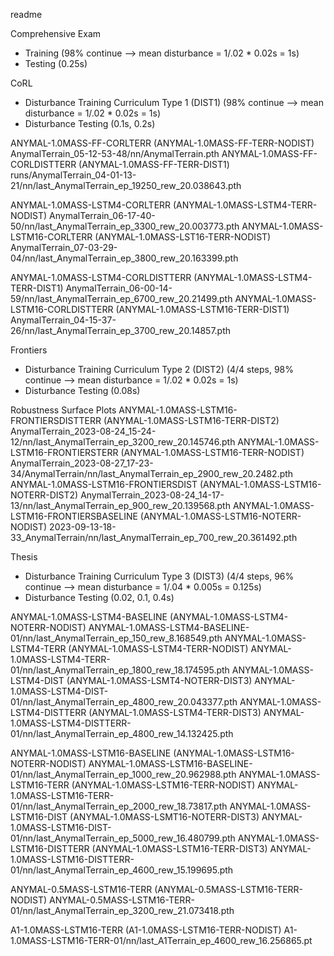 readme

Comprehensive Exam
- Training (98% continue --> mean disturbance = 1/.02 * 0.02s = 1s)
- Testing (0.25s)

CoRL
- Disturbance Training Curriculum Type 1 (DIST1) (98% continue --> mean disturbance = 1/.02 * 0.02s = 1s)
- Disturbance Testing (0.1s, 0.2s)

ANYMAL-1.0MASS-FF-CORLTERR (ANYMAL-1.0MASS-FF-TERR-NODIST) AnymalTerrain_05-12-53-48/nn/AnymalTerrain.pth
ANYMAL-1.0MASS-FF-CORLDISTTERR (ANYMAL-1.0MASS-FF-TERR-DIST1) runs/AnymalTerrain_04-01-13-21/nn/last_AnymalTerrain_ep_19250_rew_20.038643.pth

ANYMAL-1.0MASS-LSTM4-CORLTERR (ANYMAL-1.0MASS-LSTM4-TERR-NODIST) AnymalTerrain_06-17-40-50/nn/last_AnymalTerrain_ep_3300_rew_20.003773.pth
ANYMAL-1.0MASS-LSTM16-CORLTERR (ANYMAL-1.0MASS-LST16-TERR-NODIST) AnymalTerrain_07-03-29-04/nn/last_AnymalTerrain_ep_3800_rew_20.163399.pth

ANYMAL-1.0MASS-LSTM4-CORLDISTTERR (ANYMAL-1.0MASS-LSTM4-TERR-DIST1) AnymalTerrain_06-00-14-59/nn/last_AnymalTerrain_ep_6700_rew_20.21499.pth
ANYMAL-1.0MASS-LSTM16-CORLDISTTERR (ANYMAL-1.0MASS-LSTM16-TERR-DIST1) AnymalTerrain_04-15-37-26/nn/last_AnymalTerrain_ep_3700_rew_20.14857.pth

Frontiers
- Disturbance Training Curriculum Type 2 (DIST2) (4/4 steps, 98% continue --> mean disturbance = 1/.02 * 0.02s = 1s)
- Disturbance Testing (0.08s)

Robustness Surface Plots
ANYMAL-1.0MASS-LSTM16-FRONTIERSDISTTERR (ANYMAL-1.0MASS-LSTM16-TERR-DIST2) AnymalTerrain_2023-08-24_15-24-12/nn/last_AnymalTerrain_ep_3200_rew_20.145746.pth
ANYMAL-1.0MASS-LSTM16-FRONTIERSTERR (ANYMAL-1.0MASS-LSTM16-TERR-NODIST) AnymalTerrain_2023-08-27_17-23-34/AnymalTerrain/nn/last_AnymalTerrain_ep_2900_rew_20.2482.pth
ANYMAL-1.0MASS-LSTM16-FRONTIERSDIST (ANYMAL-1.0MASS-LSTM16-NOTERR-DIST2) AnymalTerrain_2023-08-24_14-17-13/nn/last_AnymalTerrain_ep_900_rew_20.139568.pth
ANYMAL-1.0MASS-LSTM16-FRONTIERSBASELINE (ANYMAL-1.0MASS-LSTM16-NOTERR-NODIST) 2023-09-13-18-33_AnymalTerrain/nn/last_AnymalTerrain_ep_700_rew_20.361492.pth

Thesis
- Disturbance Training Curriculum Type 3 (DIST3) (4/4 steps, 96% continue --> mean disturbance = 1/.04 * 0.005s = 0.125s)
- Disturbance Testing (0.02, 0.1, 0.4s)

ANYMAL-1.0MASS-LSTM4-BASELINE (ANYMAL-1.0MASS-LSTM4-NOTERR-NODIST) ANYMAL-1.0MASS-LSTM4-BASELINE-01/nn/last_AnymalTerrain_ep_150_rew_8.168549.pth
ANYMAL-1.0MASS-LSTM4-TERR (ANYMAL-1.0MASS-LSTM4-TERR-NODIST) ANYMAL-1.0MASS-LSTM4-TERR-01/nn/last_AnymalTerrain_ep_1800_rew_18.174595.pth
ANYMAL-1.0MASS-LSTM4-DIST (ANYMAL-1.0MASS-LSMT4-NOTERR-DIST3) ANYMAL-1.0MASS-LSTM4-DIST-01/nn/last_AnymalTerrain_ep_4800_rew_20.043377.pth
ANYMAL-1.0MASS-LSTM4-DISTTERR (ANYMAL-1.0MASS-LSTM4-TERR-DIST3) ANYMAL-1.0MASS-LSTM4-DISTTERR-01/nn/last_AnymalTerrain_ep_4800_rew_14.132425.pth

ANYMAL-1.0MASS-LSTM16-BASELINE (ANYMAL-1.0MASS-LSTM16-NOTERR-NODIST) ANYMAL-1.0MASS-LSTM16-BASELINE-01/nn/last_AnymalTerrain_ep_1000_rew_20.962988.pth
ANYMAL-1.0MASS-LSTM16-TERR (ANYMAL-1.0MASS-LSTM16-TERR-NODIST) ANYMAL-1.0MASS-LSTM16-TERR-01/nn/last_AnymalTerrain_ep_2000_rew_18.73817.pth
ANYMAL-1.0MASS-LSTM16-DIST (ANYMAL-1.0MASS-LSMT16-NOTERR-DIST3) ANYMAL-1.0MASS-LSTM16-DIST-01/nn/last_AnymalTerrain_ep_5000_rew_16.480799.pth
ANYMAL-1.0MASS-LSTM16-DISTTERR (ANYMAL-1.0MASS-LSTM16-TERR-DIST3) ANYMAL-1.0MASS-LSTM16-DISTTERR-01/nn/last_AnymalTerrain_ep_4600_rew_15.199695.pth

ANYMAL-0.5MASS-LSTM16-TERR (ANYMAL-0.5MASS-LSTM16-TERR-NODIST) ANYMAL-0.5MASS-LSTM16-TERR-01/nn/last_AnymalTerrain_ep_3200_rew_21.073418.pth

A1-1.0MASS-LSTM16-TERR (A1-1.0MASS-LSTM16-TERR-NODIST) A1-1.0MASS-LSTM16-TERR-01/nn/last_A1Terrain_ep_4600_rew_16.256865.pt


